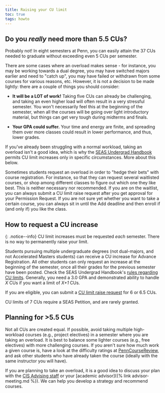 ```yaml
---
title: Raising your CU limit
toc: true
tags: howto
---
```


## Do you *really* need more than 5.5 CUs?

Probably not! In eight semesters at Penn, you can easily attain the 37 CUs needed to graduate
without exceeding even 5 CUs per semester.

There are some cases where an overload makes sense - for instance, you may be working
towards a dual degree, you may have switched majors earlier and need to "catch up", you
may have failed or withdrawn from some courses for various reasons, etc. However, it is not
a decision to be made lightly: there are a couple of things you should consider:

* **It will be a LOT of work!** Taking five CUs can already be challenging, and taking 
    an even higher load will often result in a very stressful semester. You won't necessarily
    feel this at the beginning of the semester, when all the courses will be going over light
    introductory material, but things can get very tough during midterms and finals.
    
* **Your GPA could suffer.** Your time and energy are finite, and spreading them over
    more classes could result in lower performance, and thus, lower grades.
    
If you've already been struggling with a normal workload, taking an overload isn't
a good idea, which is why the [SEAS Undergrad Handbook]({{page.links.seas_cu_policy}}) permits CU limit increases only in specific circumstances.
More about this below.

Sometimes students request an overload in order to "hedge their bets" with course registration. For instance, 
so that they can request several waitlisted courses, or shop among different classes to figure 
out which one they like best. This is neither necessary nor recommended. If you are on the waitlist, you can always
submit a CU limit raise request after you get approval for your Permission Request. If you are not sure yet whether you want to take a certain course, you can always sit in until the Add deadline and then enroll if (and only if) you like the class.

## How to request a CU increase

{: .notice--info}
CU limit increases must be requested _each_ semester. There is no way to permanently raise your limit.

Students pursuing multiple undergraduate degrees (not dual-majors, and not Accelerated Masters students) can receive a CU increase for Advance Registration. All other students can only request an increase at the beginning of the semester, once all their grades for the previous
semester have been posted. Check the SEAS Undergrad Handbook's [rules regarding CU limits]({{page.links.seas_cu_policy}}). Generally, you need a 3.0 GPA and demonstrated ability to handle _X_ CUs if you want a limit of _X+1_ CUs.

If you are eligible, you can submit a [CU limit raise request]({{page.links.cis_cu_limit_form}}) for 6 or 6.5 CUs.

CU limits of 7 CUs require a SEAS Petition, and are rarely granted.

## Planning for >5.5 CUs

Not all CUs are created equal. If possible, avoid taking multiple high-workload courses (e.g., project electives) in a semester 
where you are taking an overload. It is best to balance some lighter courses (e.g., free electives)
with more challenging courses. If you aren't sure how much work a given course is, have a look at
the difficulty ratings at [PennCourseReview](https://penncoursereview.com), and ask other students who have already taken
the course (ideally with the same instructor you will have).

If you are planning to take an overload, it is a good idea to discuss your plan with the [CIS Advising staff]({{page.links.cis_adv_home}}) or your [academic advisor]({% link advisor-meeting.md %}). We can help you develop a strategy and recommend courses.


